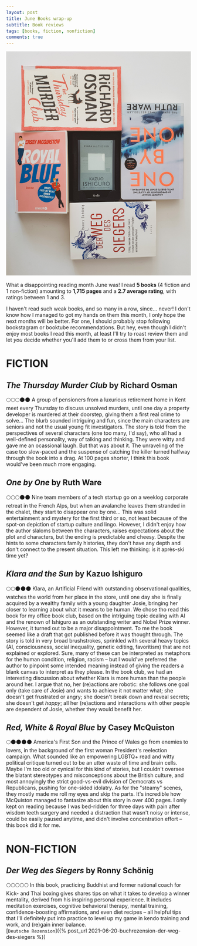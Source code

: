 ```yaml
---
layout: post
title: June Books wrap-up
subtitle: Book reviews
tags: [books, fiction, nonfiction]
comments: true
---
```


![cover](../assets/img/junebooks.jpg)

What a disappointing reading month June was! I read **5 books** (4 fiction and 1 non-fiction) amounting to **1,715 pages** and a **2.7 average rating**, with ratings between 1 and 3. 

I haven't read such weak books, and so many in a row, since... never! I don't know how I managed to got my hands on them this month, I only hope the next months will be better. For one, I should probably stop following bookstagram or booktube recommendations. But hey, even though I didn't enjoy most books I read this month, at least I'll try to roast review them and let *you* decide whether you'll add them to or cross them from your list.

# FICTION
## *The Thursday Murder Club* by Richard Osman
🌕🌕🌕🌑🌑 A group of pensioners from a luxurious retirement home in Kent meet every Thursday to discuss unsolved murders, until one day a property developer is murdered at their doorstep, giving them a first real crime to solve...
The blurb sounded intriguing and fun, since the main characters are seniors and not the usual young fit investigators. The story is told from the perspectives of several characters (one too many, I'd say), who all had a well-defined  personality, way of talking and thinking. They were witty and gave me an ocassional laugh. But that was about it. The unraveling of the case too slow-paced and the suspense of catching the killer turned halfway through the book into a drag. At 100 pages shorter, I think this book would've been much more engaging.


## *One by One* by Ruth Ware
🌕🌕🌕🌑🌑 Nine team members of a tech startup go on a weeklog corporate retreat in the French Alps, but when an avalanche leaves them stranded in the chalet, they start to disappear one by one...
This was solid entertainment and mystery for the first third or so, not least because of the spot-on depiction of startup culture and lingo. However, I didn't enjoy how the author slaloms between the characters, raises expectations about the plot and characters, but the ending is predictable and cheesy. Despite the hints to some characters family histories, they don't have any depth and don't connect to the present situation. This left me thinking: is it après-ski time yet?

## *Klara and the Sun* by Kazuo Ishiguro
🌕🌕🌑🌑🌑 Klara, an Artificial Friend with outstanding observational qualities, watches the world from her place in the store, until one day she is finally acquired by a wealthy family with a young daughter Josie, bringing her closer to learning about what it means to be human. 
We chose tho read this book for my office book club, based on the intriguing topic dealing with AI and the renown of Ishiguro as an outstanding writer and Nobel Prize winner. However, it turned out to be a major disappointment. To me the book seemed like a draft that got published before it was thought through. The story is told in very broad brushstrokes, sprinkled with several heavy topics (AI, consciousness, social inequality, genetic editing, favoritism) that are not explained or explored. Sure, many of these can be interpreted as metaphors for the human condition, religion, racism – but I would've preferred the author to pinpoint some intended meaning instead of giving the readers a blank canvas to interpret as they please. 
In the book club, we had an interesting discussion about whether Klara is more human than the people around her. I argue that no, her (re)actions are robotic: she follows one goal only (take care of Josie) and wants to achieve it not matter what; she doesn't get frustrated or angry; she doesn't break down and reveal secrets; she doesn't get *happy*; all her (re)actions and interactions with other people are dependent of Josie, whether they would benefit her.

## *Red, White & Royal Blue* by Casey McQuiston
🌕🌑🌑🌑🌑 America's First Son and the Prince of Wales go from enemies to lovers, in the background of the first woman President's reelection campaign. 
What sounded like an empowering LGBTQ+ read and witty political critique turned out to be an utter waste of time and brain cells. Maybe I'm too old or cynical for this kind of stories, but I couldn't oversee the blatant stereotypes and misconceptions about the British culture, and most annoyingly the strict good-vs-evil division of Democrats vs Republicans, pushing for one-sided idolatry. As for the "steamy" scenes, they mostly made me roll my eyes and skip the parts. It's incredible how McQuiston managed to fantasize about this story in over 400 pages. I only kept on reading because I was bed-ridden for three days with pain after wisdom teeth surgery and needed a distraction that wasn't noisy or intense, could be easily paused anytime, and didn't involve concentration effort – this book did it for me.

# NON-FICTION

## *Der Weg des Siegers* by Ronny Schönig
🌕🌕🌕🌕🌕 In this book, practicing Buddhist and former national coach for Kick- and Thai boxing gives shares tips on what it takes to develop a winner mentality, derived from his inspiring personal experience. It includes meditation exercises, cognitive behavioral therapy, mental training, confidence-boosting affirmations, and even diet recipes – all helpful tips that I'll definitely put into practice to level up my game in kendo training and work, and (re)gain inner balance. \
[`Deutsche Rezension`]({% post_url 2021-06-20-buchrezension-der-weg-des-siegers %})